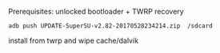 

Prerequisites: unlocked bootloader + TWRP recovery 

```
adb push UPDATE-SuperSU-v2.82-20170528234214.zip  /sdcard

```

install from twrp and  wipe cache/dalvik 
